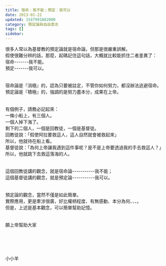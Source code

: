 ```yaml
---
title: 宿命：我不能；預定：我可以
date: 2013-01-22
updated: 1547991882000
category: 預定論與自由意志
tags: []
sidebar: 
---
```


<p>很多人常以為基督教的預定論就是宿命論，但那是很嚴重誤解。<br/><!--more-->假使很難分辨的話，那麼，起碼記住這句話，大概就比較能抓住二者差異了：<br/>宿命-------我不能。<br/>預定-------我可以。<br/><br/><br/>宿命論是『消極』的，認為只要被註定，不管你如何努力，都沒辦法逃避宿命。<br/>預定論是『積極』的，強調的是努力盡本分，成果在上帝。<br/><br/><br/>有個例子，請務必記起來：<br/>一條小船上，有三個人。<br/>一個人掉下海了。<br/>剩下的二個人，一個是回教徒，一個是基督徒。<br/>回教徒說：「假使阿拉要救這人，這人自然就會被救起來」<br/>所以，他就待在船上看。<br/>基督徒說：「為何上帝讓我遇到這件事呢？是不是上帝要透過我的手去救這人？」<br/>所以，他就跳下去救這落海的人。<br/><br/><br/>這個回教徒講的觀念，就是宿命論-----------我不能；<br/>這個基督徒講的觀念，就是預定論-----------我可以。<br/><br/><br/>預定論的觀念，當然不僅是如此簡單。<br/>實際應用，更是牽涉很廣，好比權柄程度、有無感動、本分為何、、、。<br/>但是，上述是基本觀念，可以簡單幫助記憶。<br/><br/><br/>願上帝幫助大家<br/><br/><br/><br/><br/><br/>小小羊<br/><br/><br/><br/>
</p>